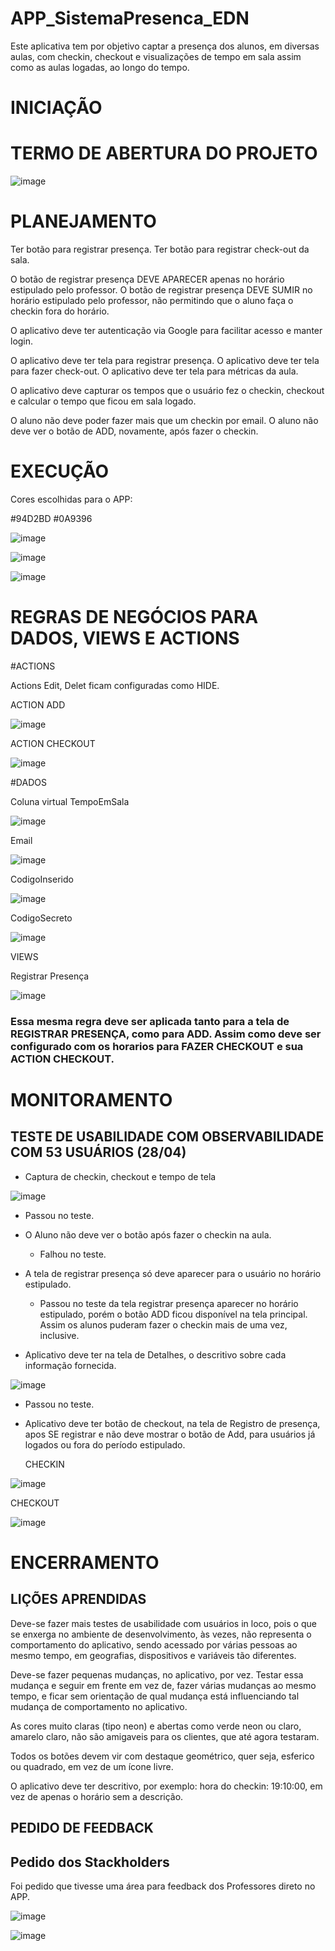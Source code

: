 # APP_SistemaPresenca_EDN

Este aplicativa tem por objetivo captar a presença dos alunos, em diversas aulas, com checkin, checkout e visualizações de tempo em sala assim como as aulas logadas, ao longo do tempo.

<h1> INICIAÇÃO </h1>

# TERMO DE ABERTURA DO PROJETO 

![image](https://github.com/user-attachments/assets/58d0730d-ac0c-4a0f-b130-362be9b58964)


<h1> PLANEJAMENTO </h1>

Ter botão para registrar presença. 
Ter botão para registrar check-out da sala. 

O botão de registrar presença DEVE APARECER  apenas no  horário estipulado pelo professor.
O botão de registrar presença DEVE SUMIR no  horário estipulado pelo professor, não permitindo que o aluno faça o checkin fora do horário.

O aplicativo deve ter autenticação via Google para facilitar acesso e manter login. 

O aplicativo deve ter tela para registrar presença. 
O aplicativo deve ter tela para fazer check-out. 
O aplicativo deve ter tela para métricas da aula. 

O aplicativo deve capturar os tempos que o usuário fez o checkin, checkout e calcular o tempo que ficou em sala logado. 

O aluno não deve poder fazer mais que um checkin por email. 
O aluno não deve ver o botão de ADD, novamente,  após fazer o checkin.

<h1> EXECUÇÃO </h1>

Cores escolhidas para o APP:

#94D2BD
#0A9396

![image](https://github.com/user-attachments/assets/6a581340-cbe3-40b0-b701-36553bfae098)

![image](https://github.com/user-attachments/assets/28571c5a-d7fa-40e9-9b4c-e6377f106877)

![image](https://github.com/user-attachments/assets/013a8756-8613-47a3-8222-8506131fc662)

<H1> REGRAS DE NEGÓCIOS PARA DADOS, VIEWS E ACTIONS </H1>
#ACTIONS

Actions Edit, Delet ficam configuradas como HIDE.

ACTION ADD

![image](https://github.com/user-attachments/assets/62426926-bae7-42db-b724-95012d06cc54)

ACTION CHECKOUT

![image](https://github.com/user-attachments/assets/24fd6f32-9516-43dd-9c9c-c1208caf18df)

#DADOS

Coluna virtual TempoEmSala

![image](https://github.com/user-attachments/assets/5adbf5ee-524e-4652-84dd-581556dcad39)

Email

![image](https://github.com/user-attachments/assets/59b23e46-b7fe-4f0a-8eba-5a067f0e6954)

CodigoInserido

![image](https://github.com/user-attachments/assets/141de76a-1e99-4df3-b08f-d103aacdda65)

CodigoSecreto

![image](https://github.com/user-attachments/assets/2c7dbd65-e7b9-4c6f-bb4e-d3e2a49d70ca)

VIEWS

Registrar Presença

![image](https://github.com/user-attachments/assets/2e0af59b-91b9-42e5-984e-13ea49aa20c8)


<h3> Essa mesma regra deve ser aplicada tanto para a tela de REGISTRAR PRESENÇA, como para ADD. Assim como deve ser configurado com os horarios para FAZER CHECKOUT  e sua ACTION CHECKOUT. </h3>




<h1> MONITORAMENTO </h1>

TESTE DE USABILIDADE COM OBSERVABILIDADE COM 53 USUÁRIOS (28/04)
---
- Captura de checkin, checkout e tempo de tela
  
![image](https://github.com/user-attachments/assets/a3912324-5971-4611-b136-361990c3bd3e)

* Passou no teste. 

- O Aluno não deve ver o botão após fazer o checkin na aula.
  * Falhou no teste.
 
- A tela de registrar presença só deve aparecer para o usuário no horário estipulado.
  * Passou no teste da tela registrar presença aparecer no horário estipulado, porém o botão ADD ficou disponível na tela principal. Assim os alunos puderam fazer o checkin mais de uma vez, inclusive.

- Aplicativo deve ter na tela de Detalhes, o descritivo sobre cada informação fornecida.
  
![image](https://github.com/user-attachments/assets/2d6970d9-5f50-4cd7-bd39-dc8b96b1e5a8)

* Passou no teste.

- Aplicativo deve ter botão de checkout, na tela de Registro de presença, apos SE registrar e não deve mostrar o botão de Add, para usuários já logados ou fora do período estipulado.
  
  CHECKIN
  
![image](https://github.com/user-attachments/assets/c9016b86-6536-412e-a512-1d72f119104b)

CHECKOUT

![image](https://github.com/user-attachments/assets/d02d6e17-05b3-421f-85de-ed74f2157c3f)

    
<h1> ENCERRAMENTO </h1>

LIÇÕES APRENDIDAS
---
Deve-se fazer mais testes de usabilidade com usuários in loco, pois o que se enxerga no ambiente de desenvolvimento, às vezes, não representa o comportamento do aplicativo, sendo acessado por várias pessoas ao mesmo tempo, em geografias, dispositivos e variáveis tão diferentes. 

Deve-se fazer pequenas mudanças, no aplicativo, por vez. Testar essa mudança e seguir em frente em vez de, fazer várias mudanças ao mesmo tempo, e ficar sem orientação de qual mudança está influenciando tal mudança de comportamento no aplicativo. 

As cores muito claras (tipo neon) e abertas como verde neon ou claro, amarelo claro, não são amigaveis para os clientes, que até agora testaram. 

Todos os botões devem vir com destaque geométrico, quer seja, esferico ou quadrado, em vez de um ícone livre. 

O aplicativo deve ter descritivo, por exemplo: hora do checkin: 19:10:00, em vez de apenas o horário sem a descrição. 

<h2> PEDIDO DE FEEDBACK</h2>

Pedido dos Stackholders
---
Foi pedido que tivesse uma área para feedback dos Professores direto no APP. 

![image](https://github.com/user-attachments/assets/62f53c10-52d6-4f11-abd0-27d662f22177)

![image](https://github.com/user-attachments/assets/e9712e76-bc02-4b82-8b32-c30753079826)


